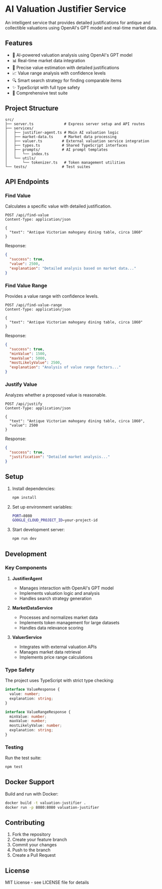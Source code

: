 # AI Valuation Justifier Service

An intelligent service that provides detailed justifications for antique and collectible valuations using OpenAI's GPT model and real-time market data.

## Features

- 🤖 AI-powered valuation analysis using OpenAI's GPT model
- 📊 Real-time market data integration
- 🎯 Precise value estimation with detailed justifications
- 📈 Value range analysis with confidence levels
- 🔍 Smart search strategy for finding comparable items
- ✨ TypeScript with full type safety
- 🧪 Comprehensive test suite

## Project Structure

```
src/
├── server.ts              # Express server setup and API routes
├── services/
│   ├── justifier-agent.ts # Main AI valuation logic
│   ├── market-data.ts     # Market data processing
│   ├── valuer.ts         # External valuation service integration
│   ├── types.ts          # Shared TypeScript interfaces
│   ├── prompts/          # AI prompt templates
│   │   └── index.ts
│   └── utils/
│       └── tokenizer.ts   # Token management utilities
└── tests/                # Test suites
```

## API Endpoints

### Find Value
Calculates a specific value with detailed justification.

```http
POST /api/find-value
Content-Type: application/json

{
  "text": "Antique Victorian mahogany dining table, circa 1860"
}
```

Response:
```json
{
  "success": true,
  "value": 2500,
  "explanation": "Detailed analysis based on market data..."
}
```

### Find Value Range
Provides a value range with confidence levels.

```http
POST /api/find-value-range
Content-Type: application/json

{
  "text": "Antique Victorian mahogany dining table, circa 1860"
}
```

Response:
```json
{
  "success": true,
  "minValue": 1500,
  "maxValue": 5000,
  "mostLikelyValue": 2500,
  "explanation": "Analysis of value range factors..."
}
```

### Justify Value
Analyzes whether a proposed value is reasonable.

```http
POST /api/justify
Content-Type: application/json

{
  "text": "Antique Victorian mahogany dining table, circa 1860",
  "value": 2500
}
```

Response:
```json
{
  "success": true,
  "justification": "Detailed market analysis..."
}
```

## Setup

1. Install dependencies:
   ```bash
   npm install
   ```

2. Set up environment variables:
   ```bash
   PORT=8080
   GOOGLE_CLOUD_PROJECT_ID=your-project-id
   ```

3. Start development server:
   ```bash
   npm run dev
   ```

## Development

### Key Components

1. **JustifierAgent**
   - Manages interaction with OpenAI's GPT model
   - Implements valuation logic and analysis
   - Handles search strategy generation

2. **MarketDataService**
   - Processes and normalizes market data
   - Implements token management for large datasets
   - Handles data relevance scoring

3. **ValuerService**
   - Integrates with external valuation APIs
   - Manages market data retrieval
   - Implements price range calculations

### Type Safety

The project uses TypeScript with strict type checking:

```typescript
interface ValueResponse {
  value: number;
  explanation: string;
}

interface ValueRangeResponse {
  minValue: number;
  maxValue: number;
  mostLikelyValue: number;
  explanation: string;
}
```

### Testing

Run the test suite:
```bash
npm test
```

## Docker Support

Build and run with Docker:

```bash
docker build -t valuation-justifier .
docker run -p 8080:8080 valuation-justifier
```

## Contributing

1. Fork the repository
2. Create your feature branch
3. Commit your changes
4. Push to the branch
5. Create a Pull Request

## License

MIT License - see LICENSE file for details